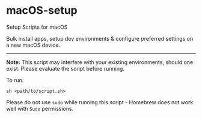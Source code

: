# macOS-setup

Setup Scripts for macOS

Bulk install apps, setup dev environments & configure preferred settings on a new macOS device.

----

<b>Note:</b> This script may interfere with your existing environments, should one exist. Please evaluate the script before running.

To run:

```
sh <path/to/script.sh>
```

Please do not use `sudo` while running this script - Homebrew does not work well with `Sudo` permissions.
